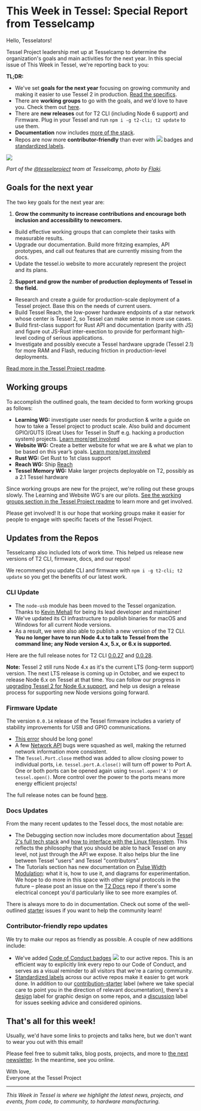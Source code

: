 # This Week in Tessel: Special Report from Tesselcamp

Hello, Tesselators!

Tessel Project leadership met up at Tesselcamp to determine the organization's goals and main activities for the next year. In this special issue of This Week in Tessel, we're reporting back to you:

**TL;DR:**
* We've set **goals for the next year** focusing on growing community and making it easier to use Tessel 2 in production. [Read the specifics](https://github.com/tessel/project#current-goals).
* There are **working groups** to go with the goals, and we'd love to have you. Check them out [here](https://github.com/tessel/project#working-groups).
* There are **new releases** out for T2 CLI (including Node 6 support) and Firmware. Plug in your Tessel and run `npm i -g t2-cli; t2 update` to use them.
* **Documentation** now includes [more of the stack](https://tessel.gitbooks.io/t2-docs/content/Debugging/Technical_Overview.html).
* Repos are now more **contributor-friendly** than ever with [![](https://camo.githubusercontent.com/ee50e87026b615a0348ce5f77bd088e3ea160b3d/68747470733a2f2f696d672e736869656c64732e696f2f62616467652f2545322539442541342d636f64652532306f66253230636f6e647563742d626c75652e7376673f7374796c653d666c6174)](https://github.com/tessel/project/blob/master/CONDUCT.md) badges and [standardized labels](https://github.com/tessel/tessel.io/labels).

![](https://pbs.twimg.com/media/CrfHXnNUEAEUDQS.jpg:large)

*Part of the [@tesselproject](https://twitter.com/tesselproject) team at Tesselcamp, photo by [Flaki](https://twitter.com/slsoftworks/status/772305124139999234).*

## Goals for the next year

The two key goals for the next year are:

1. **Grow the community to increase contributions and encourage both inclusion and accessibility to newcomers.**
  * Build effective working groups that can complete their tasks with measurable results.
  * Upgrade our documentation. Build more fritzing examples, API prototypes, and call out features that are currently missing from the docs.
  * Update the tessel.io website to more accurately represent the project and its plans.
2. **Support and grow the number of production deployments of Tessel in the field.**
  * Research and create a guide for production-scale deployment of a Tessel project. Base this on the needs of current users.
  * Build Tessel Reach, the low-power hardware endpoints of a star network whose center is Tessel 2, so Tessel can make sense in more use cases.
  * Build first-class support for Rust API and documentation (parity with JS) and figure out JS-Rust inter-exection to provide for performant high-level coding of serious applications.
  * Investigate and possibly execute a Tessel hardware upgrade (Tessel 2.1) for more RAM and Flash, reducing friction in production-level deployments.

[Read more in the Tessel Project readme](https://github.com/tessel/project#current-goals).

## Working groups

To accomplish the outlined goals, the team decided to form working groups as follows:

* **Learning WG:** investigate user needs for production & write a guide on how to take a Tessel project to product scale. Also build and document GPIO/GUTS (Great Uses for Tessel in Stuff e.g. hacking a production system) projects. [Learn more/get involved](https://github.com/tessel/project/issues/207)
* **Website WG:** Create a better website for what we are & what we plan to be based on this year’s goals. [Learn more/get involved](https://github.com/tessel/tessel.io/issues/102)
* **Rust WG:** Get Rust to 1st class support
* **Reach WG:** Ship [Reach](https://github.com/tessel/project/issues/142)
* **Tessel Memory WG:** Make larger projects deployable on T2, possibly as a 2.1 Tessel hardware

Since working groups are new for the project, we're rolling out these groups slowly. The Learning and Website WG's are our pilots. [See the working groups section in the Tessel Project readme](https://github.com/tessel/project#working-groups) to learn more and get involved.

Please get involved! It is our hope that working groups make it easier for people to engage with specific facets of the Tessel Project.

## Updates from the Repos

Tesselcamp also included lots of work time. This helped us release new versions of T2 CLI, firmware, docs, and our repos!

We recommend you update CLI and firmware with `npm i -g t2-cli; t2 update` so you get the benefits of our latest work.

### CLI Update

* The `node-usb` module has been moved to the Tessel organization. Thanks to [Kevin Mehall](http://github.com/kevinmehall) for being its lead developer and maintainer!
* We've updated its CI infrastructure to publish binaries for macOS and Windows for all current Node versions.
* As a result, we were also able to publish a new version of the T2 CLI. **You no longer have to run Node 4.x to talk to Tessel from the command line; any Node version 4.x, 5.x, or 6.x is supported.**

Here are the full release notes for T2 CLI [0.0.27](https://github.com/tessel/t2-cli/releases/tag/v0.0.27) and [0.0.28](https://github.com/tessel/t2-cli/releases/tag/v0.0.28).

**Note:** Tessel 2 still runs Node 4.x as it's the current LTS (long-term support) version. The next LTS release is coming up in October, and we expect to release Node 6.x on Tessel at that time. You can follow our progress in [upgrading Tessel 2 for Node 6.x support](https://github.com/tessel/t2-firmware/issues/206), and help us design a release process for supporting new Node versions going forward.

### Firmware Update

The version `0.0.14` release of the Tessel firmware includes a variety of stability improvements for USB and GPIO communications.

* [This error](https://github.com/tessel/t2-firmware/issues/183) should be long gone!
* A few [Network API](https://tessel.io/docs/networkAPI) bugs were squashed as well, making the returned network information more consistent.
* The `Tessel.Port.close` method was added to allow closing power to individual ports, i.e. `tessel.port.A.close()` will turn off power to Port A. One or both ports can be opened again using `tessel.open('A')` or `tessel.open()`. More control over the power to the ports means more energy efficient projects!

The full release notes can be found [here](https://github.com/tessel/t2-firmware/releases/tag/0.0.14).

### Docs Updates

From the many recent updates to the Tessel docs, the most notable are:

* The Debugging section now includes more documentation about [Tessel 2's full tech stack](https://tessel.gitbooks.io/t2-docs/content/Debugging/Technical_Overview.html) and [how to interface with the Linux filesystem](https://tessel.gitbooks.io/t2-docs/content/Debugging/Root_Access.html). This reflects the philosophy that you should be able to hack Tessel on any level, not just through the API we expose. It also helps blur the line between Tessel "users" and Tessel "contributors".
* The Tutorials section has new documentation on [Pulse Width Modulation](https://tessel.gitbooks.io/t2-docs/content/Tutorials/PWM.html): what it is, how to use it, and diagrams for experimentation. We hope to do more in this space with other signal protocols in the future – please post an issue on the [T2 Docs](https://github.com/tessel/t2-docs/issues) repo if there's some electrical concept you'd particularly like to see more examples of.

There is always more to do in documentation. Check out some of the well-outlined [starter](https://github.com/tessel/t2-docs/issues?q=is%3Aissue+is%3Aopen+label%3Acontribution-starter) issues if you want to help the community learn!

### Contributor-friendly repo updates

We try to make our repos as friendly as possible. A couple of new additions include:

* We've added [Code of Conduct badges](https://github.com/tessel/project/pull/190) [![](https://camo.githubusercontent.com/ee50e87026b615a0348ce5f77bd088e3ea160b3d/68747470733a2f2f696d672e736869656c64732e696f2f62616467652f2545322539442541342d636f64652532306f66253230636f6e647563742d626c75652e7376673f7374796c653d666c6174)](https://github.com/tessel/project/blob/master/CONDUCT.md) to our active repos. This is an efficient way to explicitly link every repo to our Code of Conduct, and serves as a visual reminder to all visitors that we're a caring community.
* [Standardized labels](https://github.com/tessel/project/issues/152#issuecomment-244450984) across our active repos make it easier to get work done. In addition to our [contribution-starter](https://github.com/tessel/t2-cli/labels/contribution-starter) label (where we take special care to point you in the direction of relevant documentation), there's a [design](https://github.com/tessel/tessel.io/issues?q=is%3Aissue+is%3Aopen+label%3Adesign) label for graphic design on some repos, and a [discussion](https://github.com/tessel/t2-firmware/issues?q=is%3Aissue+is%3Aopen+label%3Adiscussion) label for issues seeking advice and considered opinions.

## That's all for this week!

Usually, we'd have some links to projects and talks here, but we don't want to wear you out with this email!

Please feel free to submit talks, blog posts, projects, and more to [the next newsletter](https://github.com/tessel/this-week-in-tessel/issues/44). In the meantime, see you online.

With love,<br/>
Everyone at the Tessel Project

----
*This Week in Tessel is where we highlight the latest news, projects, and events, from code, to community, to hardware manufacturing.*
